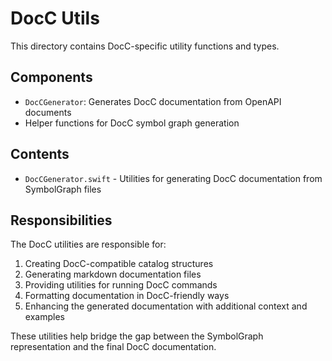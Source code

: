 # DocC Utils

This directory contains DocC-specific utility functions and types.

## Components

- `DocCGenerator`: Generates DocC documentation from OpenAPI documents
- Helper functions for DocC symbol graph generation

## Contents

- `DocCGenerator.swift` - Utilities for generating DocC documentation from SymbolGraph files

## Responsibilities

The DocC utilities are responsible for:

1. Creating DocC-compatible catalog structures
2. Generating markdown documentation files
3. Providing utilities for running DocC commands
4. Formatting documentation in DocC-friendly ways
5. Enhancing the generated documentation with additional context and examples

These utilities help bridge the gap between the SymbolGraph representation and the final DocC documentation. 
